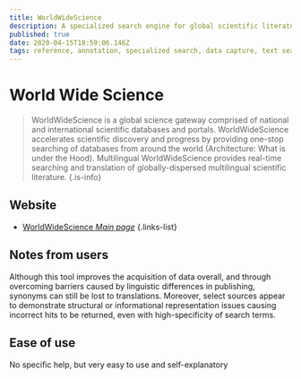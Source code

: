 ```yaml
---
title: WorldWideScience
description: A specialized search engine for global scientific literature
published: true
date: 2020-04-15T18:59:06.146Z
tags: reference, annotation, specialized search, data capture, text search
---
```


# World Wide Science

> WorldWideScience is a global science gateway comprised of national and international scientific databases and portals. WorldWideScience accelerates scientific discovery and progress by providing one-stop searching of databases from around the world (Architecture: What is under the Hood). Multilingual WorldWideScience provides real-time searching and translation of globally-dispersed multilingual scientific literature.
{.is-info}

## Website

- [WorldWideScience *Main page*](https://worldwidescience.org/)
{.links-list}

## Notes from users 

Although this tool improves the acquisition of data overall, and through overcoming barriers caused by linguistic differences in publishing, synonyms can still be lost to translations. Moreover, select sources appear to demonstrate structural or informational representation issues causing incorrect hits to be returned, even with high-specificity of search terms. 

## Ease of use 

No specific help, but very easy to use and self-explanatory 
